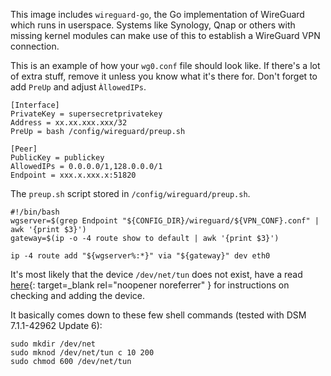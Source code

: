 
This image includes `wireguard-go`, the Go implementation of WireGuard which runs in userspace. Systems like Synology, Qnap or others with missing kernel modules can make use of this to establish a WireGuard VPN connection.

This is an example of how your `wg0.conf` file should look like. If there's a lot of extra stuff, remove it unless you know what it's there for. Don't forget to add `PreUp` and adjust `ÀllowedIPs`.

```text
[Interface]
PrivateKey = supersecretprivatekey
Address = xx.xx.xxx.xxx/32
PreUp = bash /config/wireguard/preup.sh

[Peer]
PublicKey = publickey
AllowedIPs = 0.0.0.0/1,128.0.0.0/1
Endpoint = xxx.x.xxx.x:51820
```

The `preup.sh` script stored in `/config/wireguard/preup.sh`.

```shell
#!/bin/bash
wgserver=$(grep Endpoint "${CONFIG_DIR}/wireguard/${VPN_CONF}.conf" | awk '{print $3}')
gateway=$(ip -o -4 route show to default | awk '{print $3}')

ip -4 route add "${wgserver%:*}" via "${gateway}" dev eth0
```

It's most likely that the device `/dev/net/tun` does not exist, have a read [here](https://memoryleak.dev/post/fix-tun-tap-not-available-on-a-synology-nas/){: target=_blank rel="noopener noreferrer" } for instructions on checking and adding the device.

It basically comes down to these few shell commands (tested with DSM 7.1.1-42962 Update 6):

```shell
sudo mkdir /dev/net
sudo mknod /dev/net/tun c 10 200
sudo chmod 600 /dev/net/tun
```
